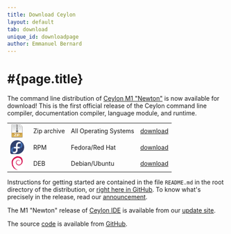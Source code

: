 ```yaml
---
title: Download Ceylon
layout: default
tab: download
unique_id: downloadpage
author: Emmanuel Bernard
---
```

# #{page.title}

The command line distribution of [Ceylon M1 "Newton"][newton] 
is now available for download! This is the first official 
release of the Ceylon command line compiler, documentation 
compiler, language module, and runtime.

[newton]: /blog/2011/12/20/ceylon-m1-newton?utm_source=download&utm_medium=web&utm_content=blog&utm_campaign=1_0_M1release

<table>
    <tr>
        <td>
        <a href="/download/dist/1_0_Milestone1" 
           onClick="javascript: _gaq.push(['_trackPageview', '/download/dist/1_0_Milestone1?utm_source=download&utm_medium=web&utm_content=dist&utm_campaign=1_0_M1release']);">
           <img src="/images/download/package-zip.png" style="vertical-align: middle; float: right; margin-right: 0.5em"/>
        </a>
        </td>
        <td>Zip archive</td>
        <td>All Operating Systems</td>
        <td>
        <a href="/download/dist/1_0_Milestone1" 
           onClick="javascript: _gaq.push(['_trackPageview', '/download/dist/1_0_Milestone1?utm_source=download&utm_medium=web&utm_content=dist&utm_campaign=1_0_M1release']);">
           download
        </a>
        </td>
    </tr>
    <tr>
        <td>
        <a href="/download/dist/1_0_Milestone1_rpm" 
           onClick="javascript: _gaq.push(['_trackPageview', '/download/dist/1_0_Milestone1_rpm?utm_source=download&utm_medium=web&utm_content=dist&utm_campaign=1_0_M1release']);">
           <img src="/images/download/package-fedora.png" style="vertical-align: middle; float: right; margin-right: 0.5em"/>
        </a>
        </td>
        <td>RPM</td>
        <td>Fedora/Red Hat</td>
        <td>
        <a href="/download/dist/1_0_Milestone1_rpm" 
           onClick="javascript: _gaq.push(['_trackPageview', '/download/dist/1_0_Milestone1_rpm?utm_source=download&utm_medium=web&utm_content=dist&utm_campaign=1_0_M1release']);">
           download
        </a>
        </td>
    </tr>
    <tr>
        <td>
        <a href="/download/dist/1_0_Milestone1_deb" 
           onClick="javascript: _gaq.push(['_trackPageview', '/download/dist/1_0_Milestone1_deb?utm_source=download&utm_medium=web&utm_content=dist&utm_campaign=1_0_M1release']);">
           <img src="/images/download/package-debian.png" style="vertical-align: middle; float: right; margin-right: 0.5em"/>
        </a>
        </td>
        <td>DEB</td>
        <td>Debian/Ubuntu</td>
        <td>
        <a href="/download/dist/1_0_Milestone1_deb" 
           onClick="javascript: _gaq.push(['_trackPageview', '/download/dist/1_0_Milestone1_deb?utm_source=download&utm_medium=web&utm_content=dist&utm_campaign=1_0_M1release']);">
           download
        </a>
        </td>
    </tr>
</table>

Instructions for getting started are contained in the file
`README.md` in the root directory of the distribution, or
[right here in GitHub][ceylon-dist readme]. To know what's 
precisely in the release, read our [announcement][newton].

[ceylon-dist readme]: https://github.com/ceylon/ceylon-dist/blob/master/README.md 


The M1 "Newton" release of [Ceylon IDE](/documentation/ide) is available from our [update site](/documentation/ide/install?utm_source=download&utm_medium=web&utm_content=ide-install&utm_campaign=IDE_1_0_M1release).

The source [code](/code) is available from [GitHub](http://github.com/ceylon).

